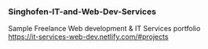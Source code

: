 ### Singhofen-IT-and-Web-Dev-Services
Sample Freelance Web development & IT Services portfolio <br> 
https://it-services-web-dev.netlify.com/#projects
